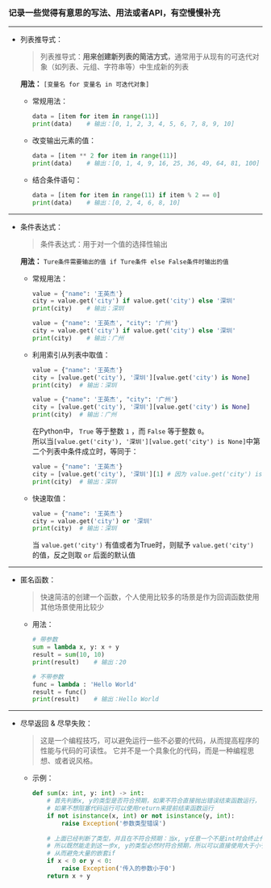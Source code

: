 ### 记录一些觉得有意思的写法、用法或者API，有空慢慢补充  
  
*****  

- 列表推导式：

    > 列表推导式：**用来创建新列表的简洁方式**，通常用于从现有的可迭代对象（如列表、元组、字符串等）中生成新的列表    

    **用法：** `[变量名 for 变量名 in 可迭代对象]`  
  
    * 常规用法：
        ```python
        data = [item for item in range(11)]
        print(data)    # 输出：[0, 1, 2, 3, 4, 5, 6, 7, 8, 9, 10]
        ```

    * 改变输出元素的值：    

        ```python
        data = [item ** 2 for item in range(11)]
        print(data)    # 输出：[0, 1, 4, 9, 16, 25, 36, 49, 64, 81, 100]
        ```

    * 结合条件语句：
        
        ```python
        data = [item for item in range(11) if item % 2 == 0]
        print(data)    # 输出：[0, 2, 4, 6, 8, 10]
        ``` 

****  

- 条件表达式：  

    > 条件表达式：用于对一个值的选择性输出      

    **用法：** `Ture条件需要输出的值 if Ture条件 else False条件时输出的值`

    * 常规用法：  
        ```python
        value = {"name": '王英杰'}
        city = value.get('city') if value.get('city') else '深圳'
        print(city)    # 输出：深圳
  
        value = {"name": '王英杰', "city": '广州'}
        city = value.get('city') if value.get('city') else '深圳'
        print(city)    # 输出：广州
        ```
    
    * 利用索引从列表中取值：
        ```python
        value = {"name": '王英杰'}
        city = [value.get('city'), '深圳'][value.get('city') is None]
        print(city)  # 输出：深圳
    
        value = {"name": '王英杰', "city": '广州'}
        city = [value.get('city'), '深圳'][value.get('city') is None]
        print(city)  # 输出：广州
        ```
        在Python中， `True` 等于整数 `1` ，而 `False` 等于整数 `0`。  
        所以当`[value.get('city'), '深圳'][value.get('city') is None]`中第二个列表中条件成立时，等同于：  
        ```python
        value = {"name": '王英杰'}
        city = [value.get('city'), '深圳'][1] # 因为 value.get('city') is None 条件成立，返回True
        print(city)  # 输出：深圳
        ```
    
    * 快速取值：
        ```python
        value = {"name": '王英杰'}
        city = value.get('city') or '深圳'
        print(city)  # 输出：深圳
        ```
        当 `value.get('city')` 有值或者为True时，则赋予 `value.get('city')` 的值，反之则取 `or` 后面的默认值  


****  

- 匿名函数：  
    > 快速简洁的创建一个函数，个人使用比较多的场景是作为回调函数使用  
    其他场景使用比较少

    * 用法：  
        
        ```python
        # 带参数
        sum = lambda x, y: x + y
        result = sum(10, 10)
        print(result)    # 输出：20
        
        # 不带参数
        func = lambda : 'Hello World'
        result = func()
        print(result)    # 输出：Hello World
        ```
      
****

- 尽早返回 & 尽早失败：

    > 这是一个编程技巧，可以避免运行一些不必要的代码，从而提高程序的性能与代码的可读性。
    它并不是一个具象化的代码，而是一种编程思想、或者说风格。

    * 示例：
        
        ```python
        def sum(x: int, y: int) -> int:
            # 首先判断x, y的类型是否符合预期，如果不符合直接抛出错误结束函数运行，
            # 如果不想阻塞代码运行可以使用return来提前结束函数运行
            if not isinstance(x, int) or not isinstance(y, int):
                raise Exception('参数类型错误')
            
            # 上面已经判断了类型，并且在不符合预期：当x, y任意一个不是int时会终止代码运行。
            # 所以既然能走到这一步x, y的类型必然时符合预期，所以可以直接使用大于小于判断。
            # 从而避免大量的嵌套if
            if x < 0 or y < 0:
                raise Exception('传入的参数小于0')
            return x + y
        ```